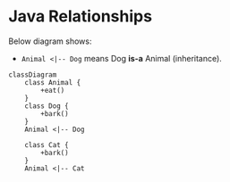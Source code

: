 # Java Relationships

Below diagram shows:

- `Animal <|-- Dog` means Dog **is-a** Animal (inheritance).


```mermaid
classDiagram
    class Animal {
        +eat()
    }
    class Dog {
        +bark()
    }
    Animal <|-- Dog

    class Cat {
        +bark()
    }
    Animal <|-- Cat
  


